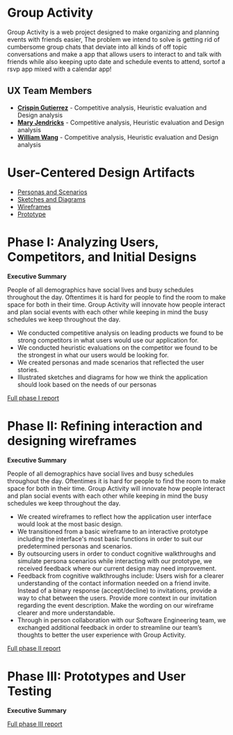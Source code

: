 
# Group Activity

Group Activity is a web project designed to make organizing and planning events with friends easier, The problem we intend to solve is getting rid of cumbersome group chats that deviate into all kinds of off topic conversations and make a app that allows users to interact to and talk with friends while also keeping upto date and schedule events to attend, sortof a rsvp app mixed with a calendar app!

## UX Team Members

* **[Crispin Gutierrez](https://usabilityengineering.github.io/ux-portfolio-cgutierrez57/)** - Competitive analysis, Heuristic evaluation and Design analysis
* **[Mary Jendricks](https://usabilityengineering.github.io/ux-portfolio-maryjend/)** - Competitive analysis, Heuristic evaluation and Design analysis
* **[William Wang](https://usabilityengineering.github.io/ux-portfolio-william231996/)** - Competitive analysis, Heuristic evaluation and Design analysis

# User-Centered Design Artifacts
 
* [Personas and Scenarios](personas/x06_Personas_and_Scenarios.pdf)
* [Sketches and Diagrams](sketches/ux_sketches.pdf)
* [Wireframes](wireframes/readme.md)
* [Prototype](https://xd.adobe.com/view/e80e0b77-1f48-4945-891f-ecb07ea71eee-bd5d/)

# Phase I: Analyzing Users, Competitors, and Initial Designs

**Executive Summary**

People of all demographics have social lives and busy schedules throughout the day. Oftentimes it is hard for people to find the room to make space for both in their time. Group Activity will innovate how people interact and plan social events with each other while keeping in mind the busy schedules we keep throughout the day.
* We conducted competitive analysis on leading products we found to be strong competitors in what users would use our application for.
* We conducted heuristic evaluations on the competitor we found to be the strongest in what our users would be looking for.
* We created personas and made scenarios that reflected the user stories.
* Illustrated sketches and diagrams for how we think the application should look based on the needs of our personas

[Full phase I report](phaseI/)

# Phase II: Refining interaction and designing wireframes

**Executive Summary**

People of all demographics have social lives and busy schedules throughout the day. Oftentimes it is hard for people to find the room to make space for both in their time. Group Activity will innovate how people interact and plan social events with each other while keeping in mind the busy schedules we keep throughout the day.
* We created wireframes to reflect how the application user interface would look at the most basic design.
* We transitioned from a basic wireframe to an interactive prototype including the interface's most basic functions in order to suit our predetermined personas and scenarios. 
* By outsourcing users in order to conduct cognitive walkthroughs and simulate persona scenarios while interacting with our prototype, we received feedback where our current design may need improvement.
* Feedback from cognitive walkthroughs include: Users wish for a clearer understanding of the contact information needed on a friend invite. Instead of a binary response (accept/decline) to invitations, provide a way to chat between the users. Provide more context in our invitation regarding the event description. Make the wording on our wireframe clearer and more understandable.
* Through in person collaboration with our Software Engineering team, we exchanged additional feedback in order to streamline our team’s thoughts to better the user experience with Group Activity.


[Full phase II report](phaseII/)

# Phase III: Prototypes and User Testing

**Executive Summary**



[Full phase III report](phaseIII/)

